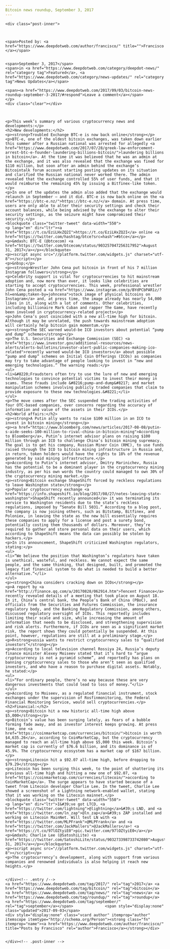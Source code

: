 ```yaml
---
Bitcoin news roundup, September 3, 2017
---
```

<article class="post-listing post-22327 post type-post status-publish format-standard has-post-thumbnail hentry 
 tag-3676 tag-bitcoin tag-news tag-roundup tag-september">
    
    <div class="post-inner">
    
    
        
    <span>Posted by: <a href="https://www.deepdotweb.com/author/francisco/" title="">Francisco </a></span>
    
    
    <span>September 3, 2017</span>
    <span>in <a href="https://www.deepdotweb.com/category/deepdot-news/" rel="category tag">Featured</a>, <a href="https://www.deepdotweb.com/category/news-updates/" rel="category tag">News Updates</a></span>
    
    <span><a href="https://www.deepdotweb.com/2017/09/03/bitcoin-news-roundup-september-3-2017/#respond">Leave a comment</a></span>
    </p>
    <div class="clear"></div>
    
    
    
    <p>This week’s summary of various cryptocurrency news and developments:</p>
    <h2>New developments:</h2>
    <p><strong>Troubled Exchange BTC-e is now back online</strong></p>
    <p>BTC-e, one of the oldest bitcoin exchanges, was taken down earlier this summer after a Russian national was arrested for allegedly <a href="https://www.deepdotweb.com/2017/07/28/greek-law-enforcement-arrest-btc-e-founder-laundering-billions-bitcoin/">laundering billions in bitcoin</a>. At the time it was believed that he was an admin at the exchange, and it was also revealed that the exchange was fined for $110 million, but soon after an admin behind the exchange’s Bitcointalk forum account starting posting updates on its situation and clarified the Russian national never worked there. The admin revealed that the exchange controlled 55% of user funds, and that it would reimburse the remaining 45% by issuing a Bitfinex-like token.</p>
    <p>In one of the updates the admin also added that the exchange would relaunch in September – and it did. BTC-e is now back online on the <a href="https://btc-e.nz/">https://btc-e.nz/</a> domain. At press time, users are only able to alter their security settings and check their account balances, while being advised by the exchange to alter their security settings, as the seizure might have compromised their security.</p>
    <blockquote class="twitter-tweet" data-width="550">
    <p lang="en" dir="ltr"><a href="https://t.co/EziLHxZQ2I">https://t.co/EziLHxZQ2I</a> online <a href="https://twitter.com/hashtag/btce?src=hash">#btce</a></p>
    <p>&mdash; BTC-E (@btcecom) <a href="https://twitter.com/btcecom/status/903257047256317952">August 31, 2017</a></p></blockquote>
    <p><script async src="//platform.twitter.com/widgets.js" charset="utf-8"></script></p>
    <p>&nbsp;</p>
    <p><strong>Wrestler John Cena put bitcoin in front of his 7 million Instagram followers</strong></p>
    <p>Celebrity support is vital for cryptocurrencies to hit mainstream adoption and, now more than ever, it looks like celebrities are starting to accept cryptocurrencies. This week, professional wrestler John Cena posted a <a href="https://www.instagram.com/p/BYdPCbPAR1z/?hl=en&amp;taken-by=johncena">stock image of physical bitcoins on Instagram</a> and, at press time, the image already has nearly 54,000 likes in it, along with a lot of comments. Other celebrities, including billionaire Mark Cuban and rapper The Game, have recently been involved in cryptocurrency-related projects</p>
    <p>John Cena’s post coincided with a new all-time high for bitcoin. Although it may be unrelated, the push towards mainstream adoption will certainly help bitcoin gain momentum.</p>
    <p><strong>The SEC warned would-be ICO investors about potential “pump and dump” schemes</strong></p>
    <p>The U.S. Securities and Exchange Commission (SEC) <a href="https://www.investor.gov/additional-resources/news-alerts/alerts-bulletins/investor-alert-public-companies-making-ico-related">recently warned would-be ICO investors</a> about possible “pump and dump” schemes on Initial Coin Offerings (ICOs) as companies may try to take advantage of people looking to invest in “new and emerging technologies.” The warning reads:</p>
    <ul>
    <li>&#8220;Fraudsters often try to use the lure of new and emerging technologies to convince potential victims to invest their money in scams. These frauds include &#8216;pump-and-dump&#8217; and market manipulation schemes involving publicly traded companies that claim to provide exposure to these new technologies.&#8221;</li>
    </ul>
    <p>The move comes after the SEC suspended the trading activities of four OTC-based companies, over concerns regarding the accuracy of information and value of the assets in their ICOs.</p>
    <h2>World affairs:</h2>
    <p><strong>A Putin ally wants to raise $100 million in an ICO to invest in bitcoin mining</strong></p>
    <p><a href="https://www.bloomberg.com/news/articles/2017-08-08/putin-s-aide-seeks-100-million-to-rival-china-in-bitcoin-mining">According to Bloomberg</a>, Putin’s internet advisor plans on raising $100 million through an ICO to challenge China’s bitcoin mining supremacy. The goal is to get his company, Russian Miner Coin (RMC), to use funds raised through the ICO to bitcoin mining infrastructure in Russia and, in return, token holders would have the rights to 18% of the revenue generated by said mining infrastructure.</p>
    <p>According to Putin’s internet advisor, Dmitry Marinichev, Russia has the potential to be a dominant player in the cryptocurrency mining industry, as per his own words the country could managed to own 30% of the cryptocurrency mining market.</p>
    <p><strong>Bitcoin exchange ShapeShift forced by reckless regulations to leave Washington state</strong></p>
    <p>Popular cryptocurrency exchange <a href="https://info.shapeshift.io/blog/2017/08/27/notes-leaving-state-washington">ShapeShift recently announced</a> it was terminating its service to Washington residents due to the state’s reckless regulations, imposed by “Senate Bill 5031.” According to a blog post, the company is now joining others, such as Bitstamp, Bitfinex, and Poloniex, in leaving the state as the new bill essentially requires these companies to apply for a license and post a surety bond, potentially costing them thousands of dollars. Moreover, they’re required to gather and store personal data on their users, which according to ShapeShift means the data can possibly be stolen by hackers.</p>
    <p>In its announcement, ShapeShift criticized Washington regulators, stating:</p>
    <ul>
    <li>“We believe the position that Washington’s regulators have taken is unethical, wasteful, and reckless. We cannot expect the same people, and the same thinking, that designed, built, and promoted the legacy fiat financial system to do what is needed to build a better alternative.”</li>
    </ul>
    <p><strong>China considers cracking down on ICOs</strong></p>
    <p>A report by <a href="http://finance.qq.com/a/20170828/062914.htm">Tencent Finance</a> recently revealed details of a meeting that took place on August 18. In it, China’s central bank, the People’s Bank of China (PBoC), and officials from the Securities and Futures Commission, the insurance regulatory body, and the Banking Regulatory Commission, among others, discussed regulatory oversight of ICOs. This reportedly includes limiting their scale and size, while increasing the amount of information that needs to be disclosed, and strengthening supervision and risk alerts. Furthermore, if ICOs are seen as a significant market risk, the report shows they could potentially be suspended. At this point, however, regulations are still at a preliminary stage.</p>
    <p>R<strong>ussia wants to restrict cryptocurrency sales to “qualified investors”</strong></p>
    <p>According to local television channel Rossiya 24, Russia’s deputy finance minister Alexey Moiseev stated that it’s hard to “argue cryptocurrency is not a pyramid scheme”, and reportedly has plans on banning cryptocurrency sales to those who aren’t seen as qualified investors, and who have a reason to purchase digital assets. Notably, he stated:</p>
    <ul>
    <li>“For ordinary people, there’s no way because these are very dangerous investments that could lead to loss of money.”</li>
    </ul>
    <p>According to Moiseev, as a regulated financial instrument, stock exchanges under the supervision of Rosfinmonitoring, the Federal Financial Monitoring Service, would sell cryptocurrencies.</p>
    <h2>Financial:</h2>
    <p><strong>Bitcoin hit a new historic all-time high above $5,000</strong></p>
    <p>Bitcoin’s value has been surging lately, as fears of a bubble forming fade away, and as investor interest keeps growing. At press time, one <a href="https://coinmarketcap.com/currencies/bitcoin/">bitcoin is worth $4,635.26</a>, according to CoinMarketCap, but the cryptocurrency managed to reach an all-time high above $5,000 this week. Bitcoin’s market cap is currently of $76.6 billion, and its dominance is of 45.9%. The cryptocurrency ecosystem has a market cap of $167 billion.</p>
    <p><strong>Litecoin hit a $92.07 all-time high, before dropping to $79.29</strong></p>
    <p>Litecoin has been surging this week, to the point of shattering its previous all-time high and hitting a new one of $92.07, <a href="https://coinmarketcap.com/currencies/litecoin/">according to CoinMarketCap</a>. The surge appears to have started because of a tweet from Litecoin developer Charlie Lee. In the tweet, Charlie Lee showed a screenshot of a Lightning network-enabled wallet, stating that it was working on the Litecoin mainnet.</p>
    <blockquote class="twitter-tweet" data-width="550">
    <p lang="en" dir="ltr">I&#39;ve got LTCD, <a href="https://twitter.com/lightning">@lightning</a>&#39;s LND, and <a href="https://twitter.com/ln_zap">@ln_zap</a>&#39;s ZAP installed and working on Litecoin MainNet. Will test LN with <a href="https://twitter.com/MLPFrank">@MLPFrank</a> and <a href="https://twitter.com/JackMallers">@JackMallers</a>! <a href="https://t.co/97lOZtyiE0">pic.twitter.com/97lOZtyiE0</a></p>
    <p>&mdash; Charlie Lee (@SatoshiLite) <a href="https://twitter.com/SatoshiLite/status/903273398733742080">August 31, 2017</a></p></blockquote>
    <p><script async src="//platform.twitter.com/widgets.js" charset="utf-8"></script></p>
    <p>The cryptocurrency’s development, along with support from various companies and renowned individuals is also helping it reach new heights.</p>
    
    
    </div><!-- .entry /-->
    <a href="https://www.deepdotweb.com/tag/2017/" rel="tag">2017</a> <a href="https://www.deepdotweb.com/tag/bitcoin/" rel="tag">bitcoin</a> <a href="https://www.deepdotweb.com/tag/news/" rel="tag">news</a> <a href="https://www.deepdotweb.com/tag/roundup/" rel="tag">roundup</a> <a href="https://www.deepdotweb.com/tag/september/" rel="tag">september</a></span>				<span style="display:none" class="updated">2017-09-03</span>
    <div style="display:none" class="vcard author" itemprop="author" itemscope itemtype="http://schema.org/Person"><strong class="fn" itemprop="name"><a href="https://www.deepdotweb.com/author/francisco/" title="Posts by Francisco" rel="author">Francisco</a></strong></div>
    
    
    </div><!-- .post-inner -->
</article><!-- .post-listing -->

